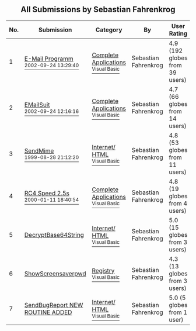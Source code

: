 ﻿<div align="center">

## All Submissions by Sebastian Fahrenkrog

</div>

No.  | Submission | Category | By   | User Rating
---- | ---------- | -------- | ---- | -----------
1 | [E\-Mail Programm<br /><sup>2002-09-24 13:29:40</sup>](https://github.com/Planet-Source-Code/sebastian-fahrenkrog-e-mail-programm__1-39329) | [Complete Applications<br /><sup>Visual Basic</sup>](../ByCategory/complete-applications__1-27.md) | Sebastian Fahrenkrog | 4.9 (192 globes from 39 users)
2 | [EMailSuit<br /><sup>2002-09-24 12:16:16</sup>](https://github.com/Planet-Source-Code/sebastian-fahrenkrog-emailsuit__1-30422) | [Complete Applications<br /><sup>Visual Basic</sup>](../ByCategory/complete-applications__1-27.md) | Sebastian Fahrenkrog | 4.7 (66 globes from 14 users)
3 | [SendMime<br /><sup>1999-08-28 21:12:20</sup>](https://github.com/Planet-Source-Code/sebastian-fahrenkrog-sendmime__1-2594) | [Internet/ HTML<br /><sup>Visual Basic</sup>](../ByCategory/internet-html__1-34.md) | Sebastian Fahrenkrog | 4.8 (53 globes from 11 users)
4 | [RC4 Speed 2\.5s<br /><sup>2000-01-11 18:40:54</sup>](https://github.com/Planet-Source-Code/sebastian-fahrenkrog-rc4-speed-2-5s__1-5375) | [Complete Applications<br /><sup>Visual Basic</sup>](../ByCategory/complete-applications__1-27.md) | Sebastian Fahrenkrog | 4.8 (19 globes from 4 users)
5 | [DecryptBase64String<br />](https://github.com/Planet-Source-Code/sebastian-fahrenkrog-decryptbase64string__1-2387) | [Internet/ HTML<br /><sup>Visual Basic</sup>](../ByCategory/internet-html__1-34.md) | Sebastian Fahrenkrog | 5.0 (15 globes from 3 users)
6 | [ShowScreensaverpwd<br />](https://github.com/Planet-Source-Code/sebastian-fahrenkrog-showscreensaverpwd__1-2360) | [Registry<br /><sup>Visual Basic</sup>](../ByCategory/registry__1-36.md) | Sebastian Fahrenkrog | 4.3 (13 globes from 3 users)
7 | [SendBugReport  NEW ROUTINE ADDED<br />](https://github.com/Planet-Source-Code/sebastian-fahrenkrog-sendbugreport-new-routine-added__1-2359) | [Internet/ HTML<br /><sup>Visual Basic</sup>](../ByCategory/internet-html__1-34.md) | Sebastian Fahrenkrog | 5.0 (5 globes from 1 user)
